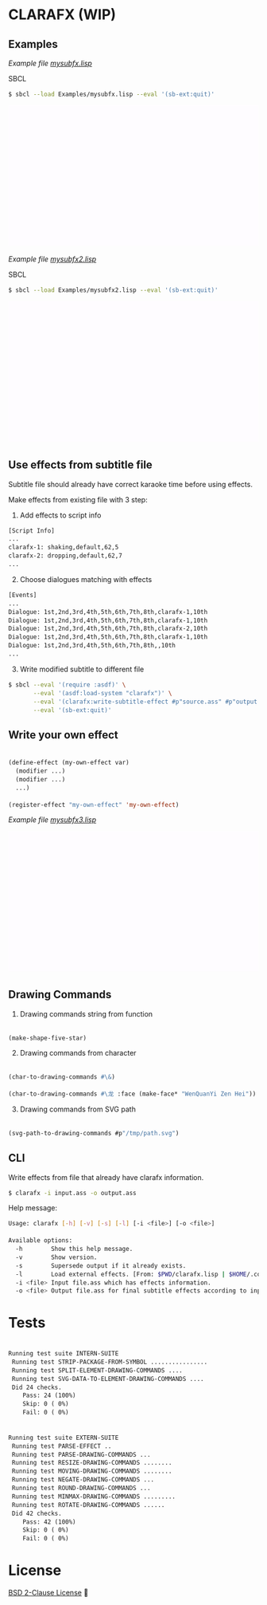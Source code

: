 # CLARAFX (WIP)


## Examples

_Example file [mysubfx.lisp](Examples/mysubfx.lisp)_

SBCL

```sh
$ sbcl --load Examples/mysubfx.lisp --eval '(sb-ext:quit)'
```

![FX](Examples/mysubfx.gif)


_Example file [mysubfx2.lisp](Examples/mysubfx2.lisp)_

SBCL

```sh
$ sbcl --load Examples/mysubfx2.lisp --eval '(sb-ext:quit)'
```

![FX2](Examples/mysubfx2.gif)


## Use effects from subtitle file

Subtitle file should already have correct karaoke time before using effects.

Make effects from existing file with 3 step:

1. Add effects to script info

```txt
[Script Info]
...
clarafx-1: shaking,default,62,5
clarafx-2: dropping,default,62,7
...
```

2. Choose dialogues matching with effects

```txt
[Events]
...
Dialogue: 1st,2nd,3rd,4th,5th,6th,7th,8th,clarafx-1,10th
Dialogue: 1st,2nd,3rd,4th,5th,6th,7th,8th,clarafx-1,10th
Dialogue: 1st,2nd,3rd,4th,5th,6th,7th,8th,clarafx-2,10th
Dialogue: 1st,2nd,3rd,4th,5th,6th,7th,8th,clarafx-1,10th
Dialogue: 1st,2nd,3rd,4th,5th,6th,7th,8th,,10th
...
```

3. Write modified subtitle to different file

```sh
$ sbcl --eval '(require :asdf)' \
       --eval '(asdf:load-system "clarafx")' \
       --eval '(clarafx:write-subtitle-effect #p"source.ass" #p"output.ass")' \
       --eval '(sb-ext:quit)'
```

## Write your own effect

```lisp

(define-effect (my-own-effect var)
  (modifier ...)
  (modifier ...)
  ...)

(register-effect "my-own-effect" 'my-own-effect)

```

_Example file [mysubfx3.lisp](Examples/mysubfx3.lisp)_

![FX3](Examples/mysubfx3.gif)

## Drawing Commands

1. Drawing commands string from function

```lisp

(make-shape-five-star)

```

2. Drawing commands from character

```lisp

(char-to-drawing-commands #\&)

(char-to-drawing-commands #\⻰ :face (make-face* "WenQuanYi Zen Hei"))

```

3. Drawing commands from SVG path

```lisp

(svg-path-to-drawing-commands #p"/tmp/path.svg")

```

## CLI

Write effects from file that already have clarafx information.

```sh
$ clarafx -i input.ass -o output.ass
```

Help message:

```sh
Usage: clarafx [-h] [-v] [-s] [-l] [-i <file>] [-o <file>]

Available options:
  -h        Show this help message.
  -v        Show version.
  -s        Supersede output if it already exists.
  -l        Load external effects. [From: $PWD/clarafx.lisp | $HOME/.config/clarafx/clarafx.lisp]
  -i <file> Input file.ass which has effects information.
  -o <file> Output file.ass for final subtitle effects according to input. [Default: stdout]
```

# Tests

```txt

Running test suite INTERN-SUITE
 Running test STRIP-PACKAGE-FROM-SYMBOL ................
 Running test SPLIT-ELEMENT-DRAWING-COMMANDS ....
 Running test SVG-DATA-TO-ELEMENT-DRAWING-COMMANDS ....
 Did 24 checks.
    Pass: 24 (100%)
    Skip: 0 ( 0%)
    Fail: 0 ( 0%)


Running test suite EXTERN-SUITE
 Running test PARSE-EFFECT ..
 Running test PARSE-DRAWING-COMMANDS ...
 Running test RESIZE-DRAWING-COMMANDS ........
 Running test MOVING-DRAWING-COMMANDS ........
 Running test NEGATE-DRAWING-COMMANDS ...
 Running test ROUND-DRAWING-COMMANDS ...
 Running test MINMAX-DRAWING-COMMANDS .........
 Running test ROTATE-DRAWING-COMMANDS ......
 Did 42 checks.
    Pass: 42 (100%)
    Skip: 0 ( 0%)
    Fail: 0 ( 0%)

```

# License

[BSD 2-Clause License](LICENSE)

